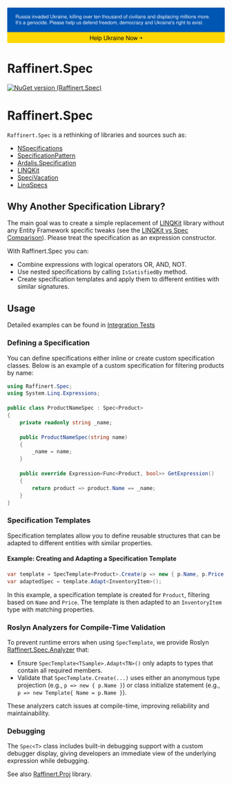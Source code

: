 [![Stand With Ukraine](https://raw.githubusercontent.com/vshymanskyy/StandWithUkraine/main/banner2-direct.svg)](https://stand-with-ukraine.pp.ua)

# Raffinert.Spec
[![NuGet version (Raffinert.Spec)](https://img.shields.io/nuget/v/Raffinert.Spec.svg?style=flat-square)](https://www.nuget.org/packages/Raffinert.Spec/)


# Raffinert.Spec

`Raffinert.Spec` is a rethinking of libraries and sources such as:

- [NSpecifications](https://github.com/miholler/NSpecifications)
- [SpecificationPattern](https://github.com/vkhorikov/SpecificationPattern)
- [Ardalis.Specification](https://github.com/ardalis/Specification)
- [LINQKit](https://github.com/scottksmith95/LINQKit)
- [SpeciVacation](https://github.com/joakimjm/specivacation)
- [LinqSpecs](https://github.com/navozenko/LinqSpecs)

## Why Another Specification Library?

The main goal was to create a simple replacement of [LINQKit](https://github.com/scottksmith95/LINQKit) library without any Entity Framework specific tweaks (see the [LINQKit vs Spec Comparison](https://github.com/Raffinert/Raffinert.Spec/tree/main/examples)). Please treat the specification as an expression constructor.

With Raffinert.Spec you can:

- Combine expressions with logical operators OR, AND, NOT.
- Use nested specifications by calling `IsSatisfiedBy` method.
- Create specification templates and apply them to different entities with similar signatures.

## Usage

Detailed examples can be found in [Integration Tests](https://github.com/Raffinert/Raffinert.Spec/blob/main/tests/Raffinert.Spec.IntegrationTests/SpecTests.cs)

### Defining a Specification

You can define specifications either inline or create custom specification classes. Below is an example of a custom specification for filtering products by name:

```csharp
using Raffinert.Spec;
using System.Linq.Expressions;

public class ProductNameSpec : Spec<Product>
{
    private readonly string _name;

    public ProductNameSpec(string name)
    {
        _name = name;
    }

    public override Expression<Func<Product, bool>> GetExpression()
    {
        return product => product.Name == _name;
    }
}
```

### Specification Templates

Specification templates allow you to define reusable structures that can be adapted to different entities with similar properties.

#### Example: Creating and Adapting a Specification Template

```csharp
var template = SpecTemplate<Product>.Create(p => new { p.Name, p.Price }, t => t.Name == "Banana" && t.Price > 10);
var adaptedSpec = template.Adapt<InventoryItem>();
```

In this example, a specification template is created for `Product`, filtering based on `Name` and `Price`. The template is then adapted to an `InventoryItem` type with matching properties.

### **Roslyn Analyzers for Compile-Time Validation**

To prevent runtime errors when using `SpecTemplate`, we provide Roslyn [Raffinert.Spec.Analyzer](https://github.com/Raffinert/Raffinert.Spec/tree/main/src/Raffinert.Spec.Analyzer) that:

- Ensure `SpecTemplate<TSample>.Adapt<TN>()` only adapts to types that contain all required members.
- Validate that `SpecTemplate.Create(...)` uses either an anonymous type projection (e.g., `p => new { p.Name }`) or class initialize statement (e.g., `p => new Template{ Name = p.Name }`).

These analyzers catch issues at compile-time, improving reliability and maintainability.

### Debugging

The `Spec<T>` class includes built-in debugging support with a custom debugger display, giving developers an immediate view of the underlying expression while debugging.

See also [Raffinert.Proj](https://github.com/Raffinert/Raffinert.Proj) library.
